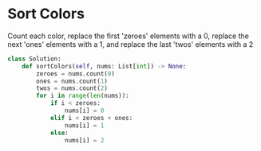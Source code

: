 # Sort Colors
Count each color, replace the first 'zeroes' elements with a 0, replace the next 'ones' elements with a 1, and replace the last 'twos' elements with a 2
```python
class Solution:
    def sortColors(self, nums: List[int]) -> None:
        zeroes = nums.count(0)
        ones = nums.count(1)
        twos = nums.count(2)
        for i in range(len(nums)):
            if i < zeroes:
                nums[i] = 0
            elif i < zeroes + ones:
                nums[i] = 1
            else:
                nums[i] = 2
```
